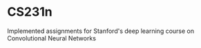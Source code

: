 # CS231n
Implemented assignments for Stanford's deep learning course on Convolutional Neural Networks
